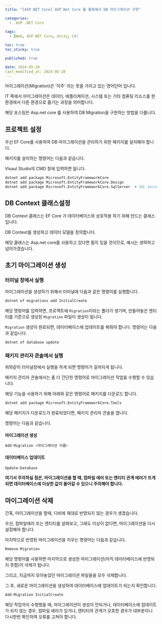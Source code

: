 ```yaml
---
title: "[ASP.NET Core] ASP.Net Core 를 활용해서 DB 마이그레이션 구현"

categories:
  -  ASP .NET Core
  
tags:
  - [Web, ASP.NET Core, Unity, C#]

toc: true
toc_sticky: true

published: true

date: 2024-05-28
last_modified_at: 2024-05-28
---
```


마이그레이션(Migration)은 '이주' 라는 뜻을 가지고 있는 영어단어 입니다.

IT 쪽에서 마이그레이션은 데이터, 애플리케이션, 시스템 또는 기타 컴퓨팅 리소스를 한 환경에서 다른 환경으로 옮기는 과정을 의미합니다. 

해당 포스팅은 Asp.net core 를 사용하여 DB Migration을 구현하는 방법을 다룹니다.


## 프로젝트 설정

우선 EF Core를 사용하여 DB 마이그레이션을 관리하기 위한 패키지를 설치해야 합니다.

패키지를 설치하는 명령어는 다음과 같습니다.

Visaul Studio의 CMD 창에 입력하면 됩니다.

```bash
dotnet add package Microsoft.EntityFrameworkCore
dotnet add package Microsoft.EntityFrameworkCore.Design
dotnet add package Microsoft.EntityFrameworkCore.SqlServer  # SQL Server를 사용하는 경우
```

## DB Context 클래스설정

DB Context 클래스는 EF Core 가 데이터베이스와 상호작용 하기 위해 만드는 클래스 입니다.

DB Context를 생성하고 데이터 모델을 정의합니다.

해당 클래스는 Asp.net core를 사용하고 있다면 필히 있을 것이므로, 예시는 생략하고 넘어가겠습니다.

## 초기 마이그레이션 생성

### 터미널 창에서 실행

마이그레이션을 생성하기 위해서 터미널에 다음과 같은 명령어를 실행합니다.

```bash
dotnet ef migrations add InitialCreate
```

해당 명령어를 입력하면, 프로젝트에 `Migration`이라는 폴더가 생기며, 만들어놓은 엔티티를 기준으로 생성된 `Migration` 파일이 생성이 됩니다.

`Migration` 생성이 완료되면, 데이터베이스에 업데이트를 해줘야 합니다. 명령어는 다음과 같습니다.

```bash
dotnet ef database update
```


### 패키지 관리자 콘솔에서 실행

위와같이 터미널창에서 실행을 하게 되면 명령어가 길어지게 됩니다.

패키지 관리자 콘솔에서는 좀 더 간단한 명령어로 마이그레이션 작업을 수행할 수 있습니다.

해당 기능을 사용하기 위해 아래와 같은 명령어로 패키지를 다운로드 합니다.

```bash
dotnet add package Microsoft.EntityFrameworkCore.Tools
```

해당 패키지가 다운로드가 완료되었다면, 패키지 관리자 콘솔을 엽니다.

명령어는 다음과 같습니다.

#### 마이그레이션 생성
```bash
Add-Migration <마이그레이션 이름>
```

#### 데이터베이스 업데이트
```bash
Update-Database
```


**여기서 주의하실 점은, 마이그레이션을 할 때, 컴파일 에러 또는 엔티티 관계 에러가 뜨게 되면 데이터베이스에 이상한 값이 들어갈 수 있으니 주의해야 합니다.**

## 마이그레이션 삭제

간혹, 마이그레이션을 할때, 디비에 제대로 반영되지 않는 경우가 생겼습니다. 

우선, 컴파일에러 또는 엔티티를 살펴보고, 그래도 이상이 없다면, 마이그레이션을 다시 설정해야 합니다.

마지막으로 반영된 마이그레이션을 지우는 명령어는 다음과 같습니다.

```bash
Remove-Migration 
```

해당 명령어를 사용하면 마지막으로 생성한 마이그레이션(아직 데이터베이스에 반영되지 못함)이 삭제가 됩니다.

그리고, 지금까지 모아놓았던 마이그레이션 파일들을 모두 삭제합니다.

그 후, 새로운 마이그레이션을 생성하여 데이터베이스에 업데이트가 되는지 확인합니다.

```bash
Add-Migration InitialCreate
```

해당 작업까지 수행했을 때, 마이그레이션이 생성이 안되거나, 데이터베이스에 업데이트가 되지 않는 경우, 컴파일 에러가 있거나, 엔티티의 관계가 모호한 경우가 대부분이니 다시한번 확인하여 오류를 고쳐야 합니다.


